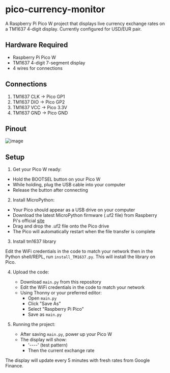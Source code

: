 # pico-currency-monitor

A Raspberry Pi Pico W project that displays live currency exchange rates on a TM1637 4-digit display. Currently configured for USD/EUR pair.

## Hardware Required

- Raspberry Pi Pico W
- TM1637 4-digit 7-segment display
- 4 wires for connections

## Connections

1. TM1637 CLK → Pico GP1
2. TM1637 DIO → Pico GP2
3. TM1637 VCC → Pico 3.3V
4. TM1637 GND → Pico GND

## Pinout

![image](https://github.com/user-attachments/assets/0dbf1a46-9f78-4ba0-a7f4-ad30bc4eaf4a)



## Setup

1. Get your Pico W ready:

- Hold the BOOTSEL button on your Pico W
- While holding, plug the USB cable into your computer
- Release the button after connecting

2. Install MicroPython:

- Your Pico should appear as a USB drive on your computer
- Download the latest MicroPython firmware (.uf2 file) from Raspberry Pi's official [site](https://www.raspberrypi.com/documentation/microcontrollers/micropython.html)
- Drag and drop the .uf2 file onto the Pico drive
- The Pico will automatically restart when the file transfer is complete

3. Install tm1637 library

Edit the WiFi credentials in the code to match your network then in the Python shell/REPL, run `install_TM1637.py`. This will install the library on Pico.

4. Upload the code:
   - Download `main.py` from this repository
   - Edit the WiFi credentials in the code to match your network
   - Using Thonny or your preferred editor:
     - Open `main.py`
     - Click "Save As"
     - Select "Raspberry Pi Pico"
     - Save as `main.py`

5. Running the project:
   - After saving `main.py`, power up your Pico W
   - The display will show:
     - '----' (test pattern)
     - Then the current exchange rate

The display will update every 5 minutes with fresh rates from Google Finance.

